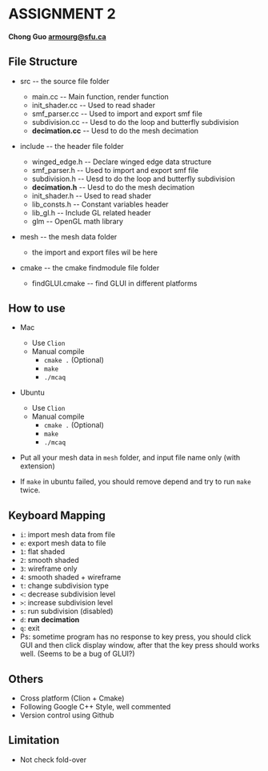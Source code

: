# ASSIGNMENT 2

#### Chong Guo armourg@sfu.ca

## File Structure

- src -- the source file folder

    - main.cc -- Main function, render function
    - init_shader.cc -- Used to read shader
    - smf_parser.cc -- Used to import and export smf file
    - subdivision.cc -- Uesd to do the loop and butterfly subdivision
    - **decimation.cc** -- Uesd to do the mesh decimation

- include -- the header file folder

    - winged_edge.h -- Declare winged edge data structure
    - smf_parser.h -- Used to import and export smf file
    - subdivision.h -- Uesd to do the loop and butterfly subdivision
    - **decimation.h** -- Uesd to do the mesh decimation
    - init_shader.h -- Used to read shader
    - lib_consts.h -- Constant variables header
    - lib_gl.h -- Include GL related header
    - glm -- OpenGL math library

- mesh -- the mesh data folder
    
    - the import and export files wil be here

- cmake -- the cmake findmodule file folder

    - findGLUI.cmake -- find GLUI in different platforms
 
    
## How to use

- Mac
    - Use `Clion` 
    - Manual compile
        - `cmake .` (Optional)
        - `make`
        - `./mcaq`
        
- Ubuntu
    - Use `Clion`
    - Manual compile
        - `cmake .` (Optional)
        - `make`
        - `./mcaq` 

- Put all your mesh data in `mesh` folder, and input file name only (with extension)

- If `make` in ubuntu failed, you should remove depend and try to run `make` twice.

## Keyboard Mapping

* `i`: import mesh data from file
* `e`: export mesh data to file
* `1`: flat shaded
* `2`: smooth shaded
* `3`: wireframe only
* `4`: smooth shaded + wireframe
* `t`: change subdivision type
* `<`: decrease subdivision level
* `>`: increase subdivision level
* `s`: run subdivision (disabled)
* `d`: **run decimation**
* `q`: exit
* Ps: sometime program has no response to key press, you should click GUI and then click display window, after that the key press should works well. (Seems to be a bug of GLUI?)

## Others

- Cross platform (Clion + Cmake)
- Following Google C++ Style, well commented
- Version control using Github

## Limitation

- Not check fold-over
